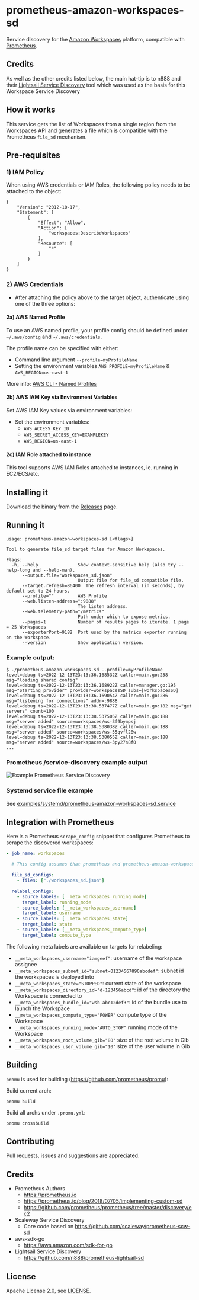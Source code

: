 # prometheus-amazon-workspaces-sd

Service discovery for the [Amazon Workspaces](https://aws.amazon.com/workspaces/) platform, compatible with [Prometheus](https://prometheus.io).

## Credits

As well as the other credits listed below, the main hat-tip is to n888 and their [Lightsail Service Discovery](https://github.com/n888/prometheus-lightsail-sd) tool which was used as the basis for this Workspace Service Discovery

## How it works

This service gets the list of Workspaces from a single region from the Workspaces API and generates a file which is compatible with the Prometheus `file_sd` mechanism.

## Pre-requisites

### 1) IAM Policy

When using AWS credentials or IAM Roles, the following policy needs to be attached to the object:

```
{
    "Version": "2012-10-17",
    "Statement": [
        {
            "Effect": "Allow",
            "Action": [
                "workspaces:DescribeWorkspaces"
            ],
            "Resource": [
                "*"
            ]
        }
    ]
}
```

### 2) AWS Credentials

- After attaching the policy above to the target object, authenticate using one of the three options:

#### 2a) AWS Named Profile

To use an AWS named profile, your profile config should be defined under `~/.aws/config` and `~/.aws/credentials`.

The profile name can be specified with either:

- Command line argument `--profile=myProfileName`
- Setting the environment variables `AWS_PROFILE=myProfileName` & `AWS_REGION=us-east-1`

More info: [AWS CLI - Named Profiles](https://docs.aws.amazon.com/cli/latest/userguide/cli-configure-profiles.html)

#### 2b) AWS IAM Key via Environment Variables

Set AWS IAM Key values via environment variables:

- Set the environment variables:
  - `AWS_ACCESS_KEY_ID`
  - `AWS_SECRET_ACCESS_KEY=EXAMPLEKEY`
  - `AWS_REGION=us-east-1`

#### 2c) IAM Role attached to instance

This tool supports AWS IAM Roles attached to instances, ie. running in EC2/ECS/etc.

## Installing it

Download the binary from the [Releases](https://github.com/iamgeef/prometheus-amazon-workspaces-sd/releases) page.

## Running it

```
usage: prometheus-amazon-workspaces-sd [<flags>]

Tool to generate file_sd target files for Amazon Workspaces.

Flags:
  -h, --help               Show context-sensitive help (also try --help-long and --help-man).
      --output.file="workspaces_sd.json"
                           Output file for file_sd compatible file.
      --target.refresh=86400  The refresh interval (in seconds), by default set to 24 hours.
      --profile=""         AWS Profile
      --web.listen-address=":9888"
                           The listen address.
      --web.telemetry-path="/metrics"
                           Path under which to expose metrics.
      --pages=1            Number of results pages to iterate. 1 page = 25 Workspaces
      --exporterPort=9182  Port used by the metrics exporter running on the Workspace.
      --version            Show application version.
```

### Example output:

```
$ ./prometheus-amazon-workspaces-sd --profile=myProfileName
level=debug ts=2022-12-13T23:13:36.168532Z caller=main.go:258 msg="loading shared config"
level=debug ts=2022-12-13T23:13:36.168922Z caller=manager.go:195 msg="Starting provider" provider=workspacesSD subs=[workspacesSD]
level=debug ts=2022-12-13T23:13:36.169054Z caller=main.go:286 msg="listening for connections" addr=:9888
level=debug ts=2022-12-13T23:13:38.537477Z caller=main.go:182 msg="get servers" count=100
level=debug ts=2022-12-13T23:13:38.537505Z caller=main.go:188 msg="server added" source=workspaces/ws-3f9bympsj
level=debug ts=2022-12-13T23:13:38.538038Z caller=main.go:188 msg="server added" source=workspaces/ws-55qvfl28w
level=debug ts=2022-12-13T23:13:38.538055Z caller=main.go:188 msg="server added" source=workspaces/ws-3py27s8f0
...
```

### Prometheus /service-discovery example output

![Example Prometheus Service Discovery](img/prometheus-service-discovery-example.png)

### Systemd service file example

See [examples/systemd/prometheus-amazon-workspaces-sd.service](examples/systemd/prometheus-amazon-workspaces-sd.service)

## Integration with Prometheus

Here is a Prometheus `scrape_config` snippet that configures Prometheus to scrape the discovered workspaces:

```yaml
- job_name: workspaces

  # This config assumes that prometheus and prometheus-amazon-workspaces-sd are started from the same directory:

  file_sd_configs:
    - files: ["./workspaces_sd.json"]

  relabel_configs:
    - source_labels: [__meta_workspaces_running_mode]
      target_label: running_mode
    - source_labels: [__meta_workspaces_username]
      target_label: username
    - source_labels: [__meta_workspaces_state]
      target_label: state
    - source_labels: [__meta_workspaces_compute_type]
      target_label: compute_type
```

The following meta labels are available on targets for relabeling:

- `__meta_workspaces_username="iamgeef"`: username of the workspace assignee
- `__meta_workspaces_subnet_id="subnet-01234567890abcdef"`: subnet id the workspaces is deployed into
- `__meta_workspaces_state="STOPPED"`: current state of the workspace
- `__meta_workspaces_directory_id="d-123456abcd"`: id of the directory the Workspace is connected to
- `__meta_workspaces_bundle_id="wsb-abc12def3"`: id of the bundle use to launch the Workspace
- `__meta_workspaces_compute_type="POWER"` compute type of the Workspace
- `__meta_workspaces_running_mode="AUTO_STOP"` running mode of the Workspace
- `__meta_workspaces_root_volume_gib="80"` size of the root volume in Gib
- `__meta_workspaces_user_volume_gib="10"` size of the user volume in Gib

## Building

`promu` is used for building (https://github.com/prometheus/promu):

Build current arch:

```
promu build
```

Build all archs under `.promu.yml`:

```
promu crossbuild
```

## Contributing

Pull requests, issues and suggestions are appreciated.

## Credits

- Prometheus Authors
  - https://prometheus.io
  - https://prometheus.io/blog/2018/07/05/implementing-custom-sd
  - https://github.com/prometheus/prometheus/tree/master/discovery/ec2
- Scaleway Service Discovery
  - Core code based on https://github.com/scaleway/prometheus-scw-sd
- aws-sdk-go
  - https://aws.amazon.com/sdk-for-go
- Lightsail Service Discovery
  - https://github.com/n888/prometheus-lightsail-sd

## License

Apache License 2.0, see [LICENSE](https://github.com/iamgeef/prometheus-amazon-workspaces-sd/blob/master/LICENSE).
